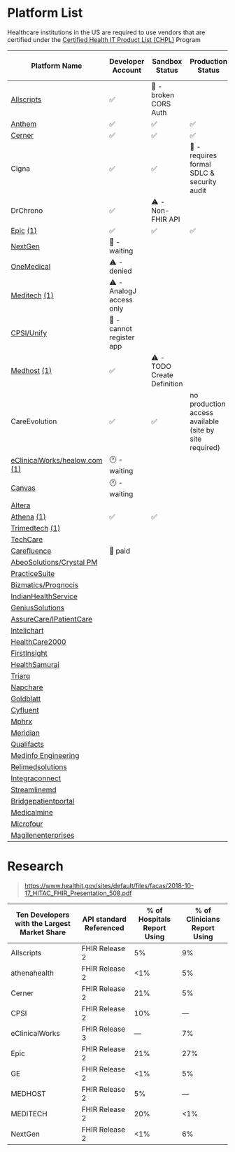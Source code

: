 # Platform List

Healthcare institutions in the US are required to use vendors that are certified under the [Certified Health IT Product List (CHPL)](https://chpl.healthit.gov/#/search) Program 

| Platform Name                                                                                                                                                           | Developer Account                    | Sandbox Status                     | Production Status                                       | Network Locations Status | 
|-------------------------------------------------------------------------------------------------------------------------------------------------------------------------|--------------------------------------|------------------------------------|---------------------------------------------------------|--------------------------|
| [Allscripts](https://open.allscripts.com/fhirendpoints)                                                                                                                 | :white_check_mark:                   | :construction: - broken CORS Auth  |                                                         |                          |
| [Anthem](https://patient360.anthem.com/P360Member/fhir/endpoints)                                                                                                       | :white_check_mark:                   | :white_check_mark:                 | :white_check_mark:                                      |                          |
| [Cerner](https://github.com/cerner/ignite-endpoints/blob/main/millennium_patient_r4_endpoints.json)                                                                     | :white_check_mark:                   | :white_check_mark:                 | :white_check_mark:                                      |                          |
| Cigna                                                                                                                                                                   | :white_check_mark:                   | :white_check_mark:                 | :no_entry_sign: - requires formal SDLC & security audit |                          |
| DrChrono                                                                                                                                                                | :white_check_mark:                   | :warning: - Non-FHIR API           |                                                         |                          |
| [Epic](https://open.epic.com/MyApps/Endpoints) [(1)](https://www.mychart.com/LoginSignup)                                                                               | :white_check_mark:                   | :white_check_mark:                 | :white_check_mark:                                      |                          |
| [NextGen](https://www.nextgen.com/api/practice-search)                                                                                                                  | :construction: - waiting                    |                                    |                                                         |                          |
| [OneMedical](https://apidocs.onemedical.io/fhir/overview/)                                                                                                              | :warning: - denied                   |                                    |                                                         |                          |
| [Meditech](https://fhir.meditech.com/explorer/endpoints) [(1)](https://home.meditech.com/en/d/restapiresources/pages/apidoc.htm)                                        | :warning: - AnalogJ access only      |                                    |                                                         |                          |
| [CPSI/Unify](https://unify-developer.chbase.com/?page=FHIRAPI)                                                                                                          | :no_entry_sign: - cannot register app |                                    |                                                         |                          |
| [Medhost](https://api.mhdi10xasayd.com/medhost-developer-composition/v1/fhir-base-urls.json) [(1)](https://yourcareinteract.medhost.com/documentation)                  | :white_check_mark:                   | :warning: - TODO Create Definition |                                                         |                          | 
| CareEvolution                                                                                                                                                           | :white_check_mark:                   | :white_check_mark:                 | no production access available (site by site required)  |                          | 
| [eClinicalWorks/healow.com](https://www.eclinicalworks.com/products-services/interoperability/provider-centric-apps/) [(1)](https://fhir.eclinicalworks.com/ecwopendev) | :clock1: - waiting                   |                                    |                                                         |                          |
| [Canvas](https://docs.canvasmedical.com/reference/service-base-urls)                                                                                                    | :clock1: - waiting                   |                                    |                                                         |                          |
| [Altera](https://open.allscripts.com/fhirendpoints)                                                                                                                     |                                      |                                    |                                                         |                          |
| [Athena](https://docs.athenahealth.com/api/base-fhir-urls) [(1)](https://mydata.athenahealth.com/home)                                                                  | :white_check_mark:                   | :white_check_mark:                 |                                                         |                          |
| [Trimedtech](https://www.trimedtech.com/Documentation/FHIRAPI/FHIRAPI.html) [(1)](https://www.trimedtech.com/Documentation/FHIRAPI/V8FHIRAPI.html)                      |                                      |                                    |                                                         |                          |
| [TechCare](https://devportal.techcareehr.com/Serviceurls)                                                                                                               |                                      |                                    |                                                         |                          |
| [Carefluence](https://carefluence.com/carefluence-fhir-endpoints/)                                                                                                      | :no_entry_sign: paid                 |                                    |                                                         |                          |
| [AbeoSolutions/Crystal PM](https://www.crystalpm.com/FHIRServiceURLs.csv)                                                                                               |                                      |                                    |                                                         |                          |
| [PracticeSuite](https://academy.practicesuite.com/fhir-server-links/)                                                                                                   |                                      |                                    |                                                         |                          |
| [Bizmatics/Prognocis](https://prognocis.com/fhir/index.html)                                                                                                            |                                      |                                    |                                                         |                          |
| [IndianHealthService](https://www.ihs.gov/cis/)                                                                                                                         |                                      |                                    |                                                         |                          |
| [GeniusSolutions](https://gsehrwebapi.geniussolutions.com/Help/html/ServiceUrl.html)                                                                                    |                                      |                                    |                                                         |                          |
| [AssureCare/IPatientCare](https://ipatientcare.com/onc-acb-certified-2015-edition/)                                                                                     |                                      |                                    |                                                         |                          |
| [Intelichart](https://fhirtest.intelichart.com/Help/BaseUrl)                                                                                                            |                                      |                                    |                                                         |                          |
| [HealthCare2000](https://www.provider.care/FHIR/MDVitaFHIRUrls.csv)                                                                                                     |                                      |                                    |                                                         |                          |
| [FirstInsight](https://www.first-insight.com/maximeyes_fhir_base_url_endpoints/)                                                                                        |                                      |                                    |                                                         |                          |
| [HealthSamurai](https://cmpl.aidbox.app/smart)                                                                                                                          |                                      |                                    |                                                         |                          |
| [Triarq](https://fhir.myqone.com/Endpoints)                                                                                                                             |                                      |                                    |                                                         |                          |
| [Napchare](https://devportal.techcareehr.com/Serviceurls)                                                                                                               |                                      |                                    |                                                         |                          |
| [Goldblatt](https://www.goldblattsystems.com/apis)                                                                                                                      |                                      |                                    |                                                         |                          |
| [Cyfluent](https://app.swaggerhub.com/apis-docs/Cyfluent/ProviderPortalApi/3.3#/FHIR/fhir)                                                                              |                                      |                                    |                                                         |                          |
| [Mphrx](https://www.mphrx.com/fhir-service-base-url-directory/)                                                                                                         |                                      |                                    |                                                         |                          |
| [Meridian](https://api-datamanager.carecloud.com:8081/fhirurl)                                                                                                          |                                      |                                    |                                                         |                          |
| [Qualifacts](https://qualifacts.com/api-documentation/)                                                                                                                 |                                      |                                    |                                                         |                          |
| [Medinfo Engineering](https://docs.webchartnow.com/resources/system-specifications/fhir-application-programming-interface-api/endpoints/)                               |                                      |                                    |                                                         |                          |
| [Relimedsolutions](https://help.relimedsolutions.com/fhir/fhir-service-urls.csv)                                                                                        |                                      |                                    |                                                         |                          |
| [Integraconnect](https://www.integraconnect.com/certifications/)                                                                                                        |                                      |                                    |                                                         |                          |
| [Streamlinemd](https://patientportal.streamlinemd.com/FHIRReg/Practice%20Service%20based%20URL%20List.csv)                                                              |                                      |                                    |                                                         |                          |
| [Bridgepatientportal](https://bridgepatientportal.docs.apiary.io/#/introduction/fhir-bridge-patient-portal/fhir-endpoints)                                              |                                      |                                    |                                                         |                          |
| [Medicalmine](https://www.charmhealth.com/resources/fhir/index.html#api-endpoints)                                                                                      |                                      |                                    |                                                         |                          |
| [Microfour](https://oauth.patientwebportal.com/Fhir/Documentation#serviceBaseUrls)                                                                                      |                                      |                                    |                                                         |                          |
| [Magilenenterprises](https://www.qsmartcare.com/api-documentation.html)                                                                                                 |                                      |                                    |                                                         |                          |

# Research

> https://www.healthit.gov/sites/default/files/facas/2018-10-17_HITAC_FHIR_Presentation_508.pdf

| Ten Developers with the Largest Market Share | API standard Referenced | % of Hospitals Report Using | % of Clinicians Report Using |
| --- |-------------------------| --- | --- |
| Allscripts | FHIR Release 2          | 5% | 9% |
| athenahealth | FHIR Release 2          | <1% | 5% |
| Cerner | FHIR Release 2          | 21% | 5% |
| CPSI | FHIR Release 2          | 10% | — |
| eClinicalWorks | FHIR Release 3          | — | 7% |
| Epic | FHIR Release 2 | 21% | 27% |
| GE | FHIR Release 2 | <1% | 5% |
| MEDHOST | FHIR Release 2 | 5% | — |
| MEDITECH | FHIR Release 2 | 20% | <1% |
| NextGen | FHIR Release 2 | <1% | 6% |

